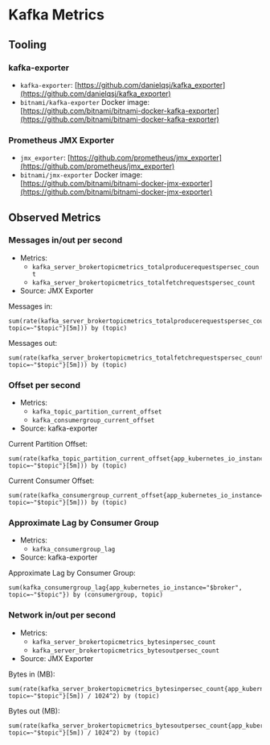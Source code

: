 # Kafka Metrics

## Tooling

### kafka-exporter

- `kafka-exporter`: [https://github.com/danielqsj/kafka_exporter](https://github.com/danielqsj/kafka_exporter)
- `bitnami/kafka-exporter` Docker image: [https://github.com/bitnami/bitnami-docker-kafka-exporter](https://github.com/bitnami/bitnami-docker-kafka-exporter)

### Prometheus JMX Exporter

- `jmx_exporter`: [https://github.com/prometheus/jmx_exporter](https://github.com/prometheus/jmx_exporter)
- `bitnami/jmx-exporter` Docker image: [https://github.com/bitnami/bitnami-docker-jmx-exporter](https://github.com/bitnami/bitnami-docker-jmx-exporter)

## Observed Metrics

### Messages in/out per second

- Metrics:
  - `kafka_server_brokertopicmetrics_totalproducerequestspersec_count`
  - `kafka_server_brokertopicmetrics_totalfetchrequestspersec_count`
- Source: JMX Exporter

Messages in:

```plain
sum(rate(kafka_server_brokertopicmetrics_totalproducerequestspersec_count{app_kubernetes_io_instance="$broker", topic=~"$topic"}[5m])) by (topic)
```

Messages out:

```plain
sum(rate(kafka_server_brokertopicmetrics_totalfetchrequestspersec_count{app_kubernetes_io_instance="$broker", topic=~"$topic"}[5m])) by (topic)
```

### Offset per second

- Metrics:
  - `kafka_topic_partition_current_offset`
  - `kafka_consumergroup_current_offset`
- Source: kafka-exporter

Current Partition Offset:

```plain
sum(rate(kafka_topic_partition_current_offset{app_kubernetes_io_instance="$broker", topic=~"$topic"}[5m])) by (topic)
```

Current Consumer Offset:

```plain
sum(rate(kafka_consumergroup_current_offset{app_kubernetes_io_instance="$broker", topic=~"$topic"}[5m])) by (topic)
```

### Approximate Lag by Consumer Group

- Metrics:
  - `kafka_consumergroup_lag`
- Source: kafka-exporter

Approximate Lag by Consumer Group:

```plain
sum(kafka_consumergroup_lag{app_kubernetes_io_instance="$broker", topic=~"$topic"}) by (consumergroup, topic)
```

### Network in/out per second

- Metrics:
  - `kafka_server_brokertopicmetrics_bytesinpersec_count`
  - `kafka_server_brokertopicmetrics_bytesoutpersec_count`
- Source: JMX Exporter

Bytes in (MB):

```plain
sum(rate(kafka_server_brokertopicmetrics_bytesinpersec_count{app_kubernetes_io_instance="$broker", topic=~"$topic"}[5m]) / 1024^2) by (topic)
```

Bytes out (MB):

```plain
sum(rate(kafka_server_brokertopicmetrics_bytesoutpersec_count{app_kubernetes_io_instance="$broker", topic=~"$topic"}[5m]) / 1024^2) by (topic)
```

